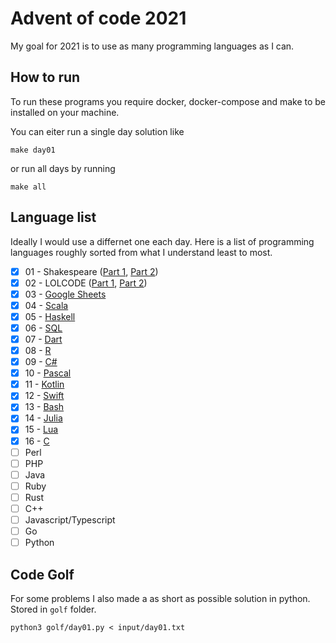# Advent of code 2021

My goal for 2021 is to use as many programming languages as I can.

## How to run

To run these programs you require docker, docker-compose and make to be installed on your machine.

You can eiter run a single day solution like
```
make day01
```
or run all days by running
```
make all
```

## Language list

Ideally I would use a differnet one each day. Here is a list of programming languages roughly
sorted from what I understand least to most.

- [x] 01 - Shakespeare ([Part 1](https://github.com/MKolman/advent-of-code/blob/main/2021/solutions/day01_1.spl), [Part 2](https://github.com/MKolman/advent-of-code/blob/main/2021/solutions/day01_2.spl))
- [x] 02 - LOLCODE ([Part 1](https://github.com/MKolman/advent-of-code/blob/main/2021/solutions/day02_1.lol), [Part 2](https://github.com/MKolman/advent-of-code/blob/main/2021/solutions/day02_2.lol))
- [x] 03 - [Google Sheets](https://docs.google.com/spreadsheets/d/1VV2_DT8vGQxzXnMW4ANaw7kSrRkH3nsDQpm2YpHVAQA/edit#gid=0)
- [x] 04 - [Scala](https://github.com/MKolman/advent-of-code/blob/main/2021/solutions/day04.scala)
- [x] 05 - [Haskell](https://github.com/MKolman/advent-of-code/blob/main/2021/solutions/day05.hs)
- [x] 06 - [SQL](https://github.com/MKolman/advent-of-code/blob/main/2021/solutions/day06.sql)
- [x] 07 - [Dart](https://github.com/MKolman/advent-of-code/blob/main/2021/solutions/day07.dart)
- [x] 08 - [R](https://github.com/MKolman/advent-of-code/blob/main/2021/solutions/day08.r)
- [x] 09 - [C#](https://github.com/MKolman/advent-of-code/blob/main/2021/solutions/day09.cs)
- [x] 10 - [Pascal](https://github.com/MKolman/advent-of-code/blob/main/2021/solutions/day10.pas)
- [x] 11 - [Kotlin](https://github.com/MKolman/advent-of-code/blob/main/2021/solutions/day11.kt)
- [x] 12 - [Swift](https://github.com/MKolman/advent-of-code/blob/main/2021/solutions/day12.swift)
- [x] 13 - [Bash](https://github.com/MKolman/advent-of-code/blob/main/2021/solutions/day13.sh)
- [x] 14 - [Julia](https://github.com/MKolman/advent-of-code/blob/main/2021/solutions/day14.jl)
- [x] 15 - [Lua](https://github.com/MKolman/advent-of-code/blob/main/2021/solutions/day15.lua)
- [x] 16 - [C](https://github.com/MKolman/advent-of-code/blob/main/2021/solutions/day16.c)
- [ ] Perl
- [ ] PHP
- [ ] Java
- [ ] Ruby
- [ ] Rust
- [ ] C++
- [ ] Javascript/Typescript
- [ ] Go
- [ ] Python

## Code Golf
For some problems I also made a as short as possible solution in python. Stored in `golf` folder.
```
python3 golf/day01.py < input/day01.txt
```


